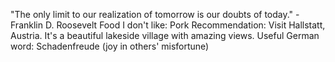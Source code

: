 "The only limit to our realization of tomorrow is our doubts of today." - Franklin D. Roosevelt
Food I don't like: Pork
Recommendation: Visit Hallstatt, Austria. It's a beautiful lakeside village with amazing views.
Useful German word: Schadenfreude (joy in others' misfortune)
